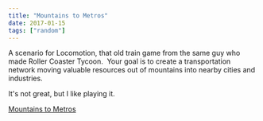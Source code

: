 ```yaml
---
title: "Mountains to Metros"
date: 2017-01-15
tags: ["random"]
---
```


A scenario for Locomotion, that old train game from the same guy who made Roller
Coaster Tycoon.  Your goal is to create a transportation network moving valuable
resources out of mountains into nearby cities and industries.

It's not great, but I like playing it.

[Mountains to Metros](/downloads/mountains-to-metros.zip)
